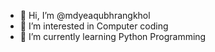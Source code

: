 - 👋 Hi, I’m @mdyeaqubhrangkhol
- 👀 I’m interested in Computer coding
- 🌱 I’m currently learning Python Programming


<!---
mdyeaqubhrangkhol/mdyeaqubhrangkhol is a ✨ special ✨ repository because its `README.md` (this file) appears on your GitHub profile.
You can click the Preview link to take a look at your changes.
--->
